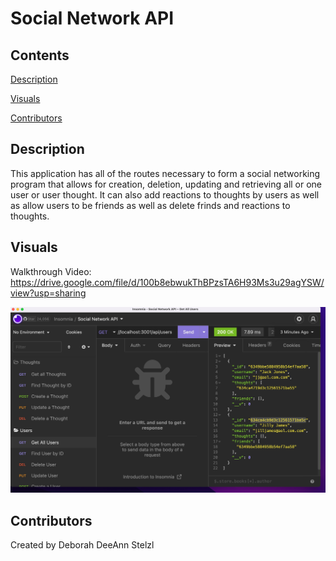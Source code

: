 # Social Network API

## Contents

[Description](#description)

[Visuals](#visuals)

[Contributors](#contributors)

## Description
This application has all of the routes necessary to form a social networking program that allows for creation, deletion, updating and retrieving all or one user or user thought. It can also add reactions to thoughts by users as well as allow users to be friends as well as delete frinds and reactions to thoughts. 


## Visuals

Walkthrough Video:
https://drive.google.com/file/d/100b8ebwukThBPzsTA6H93Ms3u29agYSW/view?usp=sharing

![Screenshot of Social Network API](./assets/social-network-api-screenshot.jpg)



## Contributors
Created by Deborah DeeAnn Stelzl